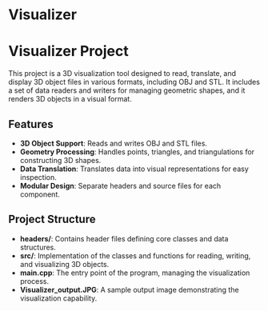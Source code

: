 # Visualizer

# Visualizer Project

This project is a 3D visualization tool designed to read, translate, and display 3D object files in various formats, including OBJ and STL. It includes a set of data readers and writers for managing geometric shapes, and it renders 3D objects in a visual format.

## Features

- **3D Object Support**: Reads and writes OBJ and STL files.
- **Geometry Processing**: Handles points, triangles, and triangulations for constructing 3D shapes.
- **Data Translation**: Translates data into visual representations for easy inspection.
- **Modular Design**: Separate headers and source files for each component.

## Project Structure

- **headers/**: Contains header files defining core classes and data structures.
- **src/**: Implementation of the classes and functions for reading, writing, and visualizing 3D objects.
- **main.cpp**: The entry point of the program, managing the visualization process.
- **Visualizer_output.JPG**: A sample output image demonstrating the visualization capability.

